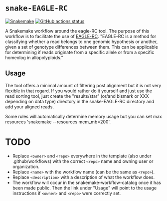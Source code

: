 # `snake-EAGLE-RC`

[![Snakemake](https://img.shields.io/badge/snakemake-≥6.3.0-brightgreen.svg)](https://snakemake.github.io)
[![GitHub actions status](https://github.com/<owner>/<repo>/workflows/Tests/badge.svg?branch=main)](https://github.com/<owner>/<repo>/actions?query=branch%3Amain+workflow%3ATests)


A Snakemake workflow around the eagle-RC tool. The purpose of this workflow is to facilitate the use of [EAGLE-RC](https://github.com/tony-kuo/eagle?tab=readme-ov-file#eagle-rc). 
"EAGLE-RC is a method for classifying whether a read belongs to one genomic hypothesis or another, given a set of genotype differences between them. This can be applicable for determining if reads originate from a specific allele or from a specific homeolog in allopolyploids."



## Usage

The tool offers a minimal amount of filtering post alignment but it is not very flexible in that regard. If you would rather do it yourself and just use the read sorting tool, just create the "results/star" (or/and bismark or XXX depending on data type) directory in the snake-EAGLE-RC directory and add your aligned reads. 

Some rules will automatically determine memory usage but you can set max resources 'snakemake --resources mem_mb=200'.



# TODO

* Replace `<owner>` and `<repo>` everywhere in the template (also under .github/workflows) with the correct `<repo>` name and owning user or organization.
* Replace `<name>` with the workflow name (can be the same as `<repo>`).
* Replace `<description>` with a description of what the workflow does.
* The workflow will occur in the snakemake-workflow-catalog once it has been made public. Then the link under "Usage" will point to the usage instructions if `<owner>` and `<repo>` were correctly set.